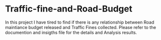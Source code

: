 # Traffic-fine-and-Road-Budget
In this project I have tired to find if there is any relationship between Road maintiance budget released and Traffic Fines collected.
Please refer to the documention and insigths file for the details and Analysis results.
